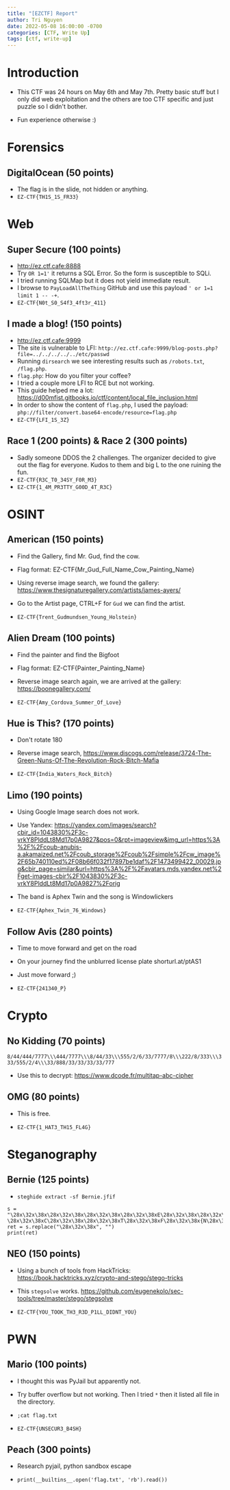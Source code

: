 ```yaml
---
title: "[EZCTF] Report"
author: Tri Nguyen
date: 2022-05-08 16:00:00 -0700
categories: [CTF, Write Up]
tags: [ctf, write-up]
---
```


# Introduction

- This CTF was 24 hours on May 6th and May 7th. Pretty basic stuff but I only did web exploitation and the others are too CTF specific and just puzzle so I didn't bother. 

- Fun experience otherwise :)

# Forensics 
## DigitalOcean (50 points)
- The flag is in the slide, not hidden or anything.
- `EZ-CTF{TH1S_1S_FR33}`

# Web 
## Super Secure (100 points)
- http://ez.ctf.cafe:8888
- Try `OR 1=1'` it returns a SQL Error. So the form is susceptible to SQLi.
- I tried running SQLMap but it does not yield immediate result.
- I browse to `PayLoadAllTheThing` GitHub and use this payload `' or 1=1 limit 1 -- -+`.
- `EZ-CTF{N0t_S0_S4f3_4ft3r_411}`

## I made a blog! (150 points)
- http://ez.ctf.cafe:9999
- The site is vulnerable to LFI: `http://ez.ctf.cafe:9999/blog-posts.php?file=../../../../../etc/passwd`
- Running `dirsearch` we see interesting results such as `/robots.txt`, `/flag.php`.
- `flag.php`: How do you filter your coffee?
- I tried a couple more LFI to RCE but not working.
- This guide helped me a lot: https://d00mfist.gitbooks.io/ctf/content/local_file_inclusion.html
- In order to show the content of `flag.php`, I used the payload: `php://filter/convert.base64-encode/resource=flag.php`
- `EZ-CTF{LFI_1S_3Z}`

## Race 1 (200 points) & Race 2 (300 points)
- Sadly someone DDOS the 2 challenges. The organizer decided to give out the flag for everyone. Kudos to them and big L to the one ruining the fun.
- `EZ-CTF{R3C_T0_34SY_F0R_M3}`
- `EZ-CTF{1_4M_PR3TTY_G00D_4T_R3C}`

# OSINT

## American (150 points)
- Find the Gallery, find Mr. Gud, find the cow.
- Flag format: EZ-CTF{Mr_Gud_Full_Name_Cow_Painting_Name}

- Using reverse image search, we found the gallery: https://www.thesignaturegallery.com/artists/james-ayers/

- Go to the Artist page, CTRL+F for `Gud` we can find the artist.

- `EZ-CTF{Trent_Gudmundsen_Young_Holstein}`

## Alien Dream (100 points)
- Find the painter and find the Bigfoot

- Flag format: EZ-CTF{Painter_Painting_Name}

- Reverse image search again, we are arrived at the gallery: https://boonegallery.com/

- `EZ-CTF{Amy_Cordova_Summer_Of_Love}`

## Hue is This? (170 points)
- Don't rotate 180

- Reverse image search, https://www.discogs.com/release/3724-The-Green-Nuns-Of-The-Revolution-Rock-Bitch-Mafia

- `EZ-CTF{India_Waters_Rock_Bitch}`

## Limo (190 points)
- Using Google Image search does not work.

- Use Yandex: https://yandex.com/images/search?cbir_id=1043830%2F3c-vrkY8PlddLt8Md17p0A9827&pos=0&rpt=imageview&img_url=https%3A%2F%2Fcoub-anubis-a.akamaized.net%2Fcoub_storage%2Fcoub%2Fsimple%2Fcw_image%2F65b740110ed%2F08b66f032f17897be1daf%2F1473499422_00029.jpg&cbir_page=similar&url=https%3A%2F%2Favatars.mds.yandex.net%2Fget-images-cbir%2F1043830%2F3c-vrkY8PlddLt8Md17p0A9827%2Forig

- The band is Aphex Twin and the song is Windowlickers

- `EZ-CTF{Aphex_Twin_76_Windows}`

## Follow Avis (280 points)

- Time to move forward and get on the road
- On your journey find the unblurred license plate
shorturl.at/ptAS1

- Just move forward ;)
- `EZ-CTF{241340_P}`

# Crypto

## No Kidding (70 points)

`8/44/444/7777\\\444/7777\\\8/44/33\\\555/2/6/33/7777/8\\\222/8/333\\\333/555/2/4\\\33/888/33/33/33/33/777`

- Use this to decrypt: https://www.dcode.fr/multitap-abc-cipher

## OMG (80 points)

- This is free.

- `EZ-CTF{1_HAT3_TH15_FL4G}`

# Steganography

## Bernie (125 points)

- `steghide extract -sf Bernie.jfif`

```python3
s = "\28x\32x\38x\28x\32x\38x\28x\32x\38x\28x\32x\38xE\28x\32x\38x\28x\32x\38xZ\28x\32x\38x-\28x\32x\38xC\28x\32x\38x\28x\32x\38xT\28x\32x\38xF\28x\32x\38x{N\28x\32x\38xO\28x\32x\38xW\28x\32x\38x_\28x\32x\38x\28x\32x\38xY\28x\32x\38x\28x\32x\38xO\28x\32x\38xU_\28x\32x\38xS\28x\32x\38x\28x\32x\38x\28x\32x\38x\28x\32x\38xE\28x\32x\38x\28x\32x\38xE\28x\32x\38x_\28x\32x\38xM\28x\32x\38xE\28x\32x\38x\28x\32x\38x_\28x\32x\38xN\28x\32x\38xI\28x\32x\38x\28x\32x\38xC\28x\32x\38xE\28x\32x\38x}\28x\32x\38x\28x\32x\38x\28x\32x\38x\28x\32x\38x\28x\32x\38x\28x\32x\38x"
ret = s.replace("\28x\32x\38x", "")
print(ret)
```

## NEO (150 points)

- Using a bunch of tools from HackTricks: https://book.hacktricks.xyz/crypto-and-stego/stego-tricks

- This `stegsolve` works. https://github.com/eugenekolo/sec-tools/tree/master/stego/stegsolve

- `EZ-CTF{YOU_TOOK_TH3_R3D_P1LL_DIDNT_YOU}`

# PWN

## Mario (100 points)

- I thought this was PyJail but apparently not.

- Try buffer overflow but not working. Then I tried `*` then it listed all file in the directory.

- `;cat flag.txt`

- `EZ-CTF{UNSECUR3_B4SH}`

## Peach (300 points)

- Research pyjail, python sandbox escape

- `print(__builtins__.open('flag.txt', 'rb').read())`






